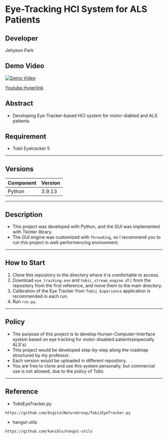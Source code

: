 # Eye-Tracking HCI System for ALS Patients

## Developer
Jehyeon Park

## Demo Video
[![Demo Video](https://i.ytimg.com/an_webp/A2_LJ5xm0UU/mqdefault_6s.webp?du=3000&sqp=CLrp6LcG&rs=AOn4CLChs2dyG1GY2mX35V8oXcYcPOmL9A)](https://www.youtube.com/watch?v=A2_LJ5xm0UU)

<a href = 'https://www.youtube.com/watch?v=A2_LJ5xm0UU'>Youtube Hyperlink</a>

## Abstract

- Developing Eye-Tracker-based HCI system for motor-diabled and ALS patients.

## Requirement

- Tobii Eyetracker 5

<hr/>

## Versions
| Component | Version |
|-----------|---------|
| Python    |3.9.13|

<hr/>

## Description

- This project was developed with Python, and the GUI was implemented with Tkinter library.
- The GUI engine was customized with ```Threading```, so I recommend you to run this project in well-performencing environment.

<hr/>

## How to Start

1. Clone this repository to the directory where it is comfortable to access.
2. Download ```eye_tracking.exe``` and ```tobii_stream_engine.dll``` from the repository from the first reference, and move them to the main directory.
3. Calibration of the Eye Tracker from ```Tobii Experience``` application is recommended in each run.
4. Run ```run.py```. 

<hr/>

## Policy

- The purpose of this project is to develop Human-Computer-Interface system based on eye tracking for motor-disabled patients(especially ALS's)
- This project would be developed step-by-step along the roadmap structured by my professor.
- Each version would be uploaded in different repository.
- You are free to clone and use this system personally, but commercial use is not allowed, due to the policy of Tobii.

<hr/>

## Reference

- TobiiEyeTracker.py

```
https://github.com/DigitalNatureGroup/TobiiEyeTracker.py
```

- hangul-utils

```
https://github.com/kaniblu/hangul-utils
```